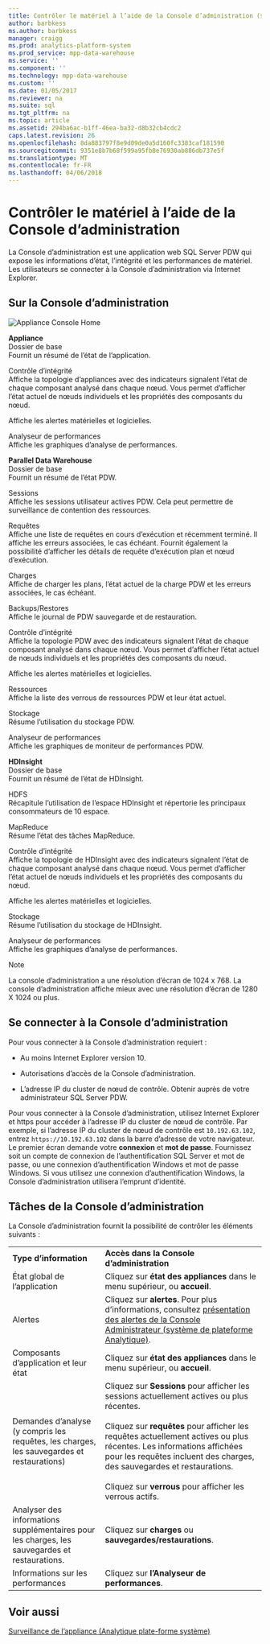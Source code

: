 ```yaml
---
title: Contrôler le matériel à l’aide de la Console d’administration (système de plateforme Analytique)
author: barbkess
ms.author: barbkess
manager: craigg
ms.prod: analytics-platform-system
ms.prod_service: mpp-data-warehouse
ms.service: ''
ms.component: ''
ms.technology: mpp-data-warehouse
ms.custom: ''
ms.date: 01/05/2017
ms.reviewer: na
ms.suite: sql
ms.tgt_pltfrm: na
ms.topic: article
ms.assetid: 294ba6ac-b1ff-46ea-ba32-d8b32cb4cdc2
caps.latest.revision: 26
ms.openlocfilehash: 8da883797f8e9d09de0a5d160fc3383caf181590
ms.sourcegitcommit: 9351e8b7b68f599a95fb8e76930ab886db737e5f
ms.translationtype: MT
ms.contentlocale: fr-FR
ms.lasthandoff: 04/06/2018
---
```

# <a name="monitor-the-appliance-by-using-the-admin-console"></a>Contrôler le matériel à l’aide de la Console d’administration
La Console d’administration est une application web SQL Server PDW qui expose les informations d’état, l’intégrité et les performances de matériel. Les utilisateurs se connecter à la Console d’administration via Internet Explorer.  
  
## <a name="About"></a>Sur la Console d’administration  
![Appliance Console Home](./media/monitor-the-appliance-by-using-the-admin-console/SQL_Server_PDW_AdminConsol_ApplHome.png "SQL_Server_PDW_AdminConsol_ApplHome")  
  
**Appliance**  
Dossier de base  
Fournit un résumé de l’état de l’application.  
  
Contrôle d’intégrité  
Affiche la topologie d’appliances avec des indicateurs signalent l’état de chaque composant analysé dans chaque nœud. Vous permet d’afficher l’état actuel de nœuds individuels et les propriétés des composants du nœud.  
  
Affiche les alertes matérielles et logicielles.  
  
Analyseur de performances  
Affiche les graphiques d’analyse de performances.  
  
**Parallel Data Warehouse**  
Dossier de base  
Fournit un résumé de l’état PDW.  
  
Sessions  
Affiche les sessions utilisateur actives PDW. Cela peut permettre de surveillance de contention des ressources.  
  
Requêtes  
Affiche une liste de requêtes en cours d’exécution et récemment terminé. Il affiche les erreurs associées, le cas échéant. Fournit également la possibilité d’afficher les détails de requête d’exécution plan et nœud d’exécution.  
  
Charges  
Affiche de charger les plans, l’état actuel de la charge PDW et les erreurs associées, le cas échéant.  
  
Backups/Restores  
Affiche le journal de PDW sauvegarde et de restauration.  
  
Contrôle d’intégrité  
Affiche la topologie PDW avec des indicateurs signalent l’état de chaque composant analysé dans chaque nœud. Vous permet d’afficher l’état actuel de nœuds individuels et les propriétés des composants du nœud.  
  
Affiche les alertes matérielles et logicielles.  
  
Ressources  
Affiche la liste des verrous de ressources PDW et leur état actuel.  
  
Stockage  
Résume l’utilisation du stockage PDW.  
  
Analyseur de performances  
Affiche les graphiques de moniteur de performances PDW.  
  
**HDInsight**  
Dossier de base  
Fournit un résumé de l’état de HDInsight.  
  
HDFS  
Récapitule l’utilisation de l’espace HDInsight et répertorie les principaux consommateurs de 10 espace.  
  
MapReduce  
Résume l’état des tâches MapReduce.  
  
Contrôle d’intégrité  
Affiche la topologie de HDInsight avec des indicateurs signalent l’état de chaque composant analysé dans chaque nœud. Vous permet d’afficher l’état actuel de nœuds individuels et les propriétés des composants du nœud.  
  
Affiche les alertes matérielles et logicielles.  
  
Stockage  
Résume l’utilisation du stockage de HDInsight.  
  
Analyseur de performances  
Affiche les graphiques d’analyse de performances.  
  
> [!NOTE]  
> La console d’administration a une résolution d’écran de 1024 x 768. La console d’administration affiche mieux avec une résolution d’écran de 1280 X 1024 ou plus.  
  
## <a name="Connect"></a>Se connecter à la Console d’administration  
Pour vous connecter à la Console d’administration requiert :  
  
-   Au moins Internet Explorer version 10.  
  
-   Autorisations d’accès de la Console d’administration. <!-- MISSING LINKS See [Grant Permissions to Use the Admin Console &#40;SQL Server PDW&#41;](../sqlpdw/grant-permissions-to-use-the-admin-console-sql-server-pdw.md).  -->  
  
-   L’adresse IP du cluster de nœud de contrôle.  Obtenir auprès de votre administrateur SQL Server PDW.  
  
Pour vous connecter à la Console d’administration, utilisez Internet Explorer et https pour accéder à l’adresse IP du cluster de nœud de contrôle. Par exemple, si l’adresse IP du cluster de nœud de contrôle est `10.192.63.102`, entrez `https://10.192.63.102` dans la barre d’adresse de votre navigateur. Le premier écran demande votre **connexion** et **mot de passe**. Fournissez soit un compte de connexion de l’authentification SQL Server et mot de passe, ou une connexion d’authentification Windows et mot de passe Windows. Si vous utilisez une connexion d’authentification Windows, la Console d’administration utilisera l’emprunt d’identité.  
  
## <a name="RelatedTasks"></a>Tâches de la Console d’administration  
La Console d’administration fournit la possibilité de contrôler les éléments suivants :  
  
|||  
|-|-|  
|**Type d’information**|**Accès dans la Console d’administration**|  
|État global de l’application|Cliquez sur **état des appliances** dans le menu supérieur, ou **accueil**.|  
|Alertes|Cliquez sur **alertes**. Pour plus d’informations, consultez [présentation des alertes de la Console Administrateur &#40;système de plateforme Analytique&#41;](understanding-admin-console-alerts.md).|  
|Composants d’application et leur état|Cliquez sur **état des appliances** dans le menu supérieur, ou **accueil**.|  
|Demandes d’analyse (y compris les requêtes, les charges, les sauvegardes et restaurations)|Cliquez sur **Sessions** pour afficher les sessions actuellement actives ou plus récentes.<br /><br />Cliquez sur **requêtes** pour afficher les requêtes actuellement actives ou plus récentes. Les informations affichées pour les requêtes incluent des charges, des sauvegardes et restaurations.<br /><br />Cliquez sur **verrous** pour afficher les verrous actifs.|  
|Analyser des informations supplémentaires pour les charges, les sauvegardes et restaurations.|Cliquez sur **charges** ou **sauvegardes/restaurations**.|  
|Informations sur les performances|Cliquez sur **l’Analyseur de performances**.|  
  
## <a name="see-also"></a>Voir aussi  
[Surveillance de l’appliance &#40;Analytique plate-forme système&#41;](appliance-monitoring.md)  
  
